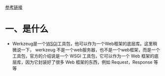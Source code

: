 [参考链接](https://blog.csdn.net/perfectsorrow/article/details/80237066?ops_request_misc=%257B%2522request%255Fid%2522%253A%2522166011162316782388074014%2522%252C%2522scm%2522%253A%252220140713.130102334..%2522%257D&request_id=166011162316782388074014&biz_id=0&utm_medium=distribute.pc_search_result.none-task-blog-2~all~sobaiduend~default-1-80237066-null-null.142^v40^pc_rank_34_2,185^v2^control&utm_term=werkzeug&spm=1018.2226.3001.4187)

# 一、是什么

- Werkzeug是一个[WSGI](https://so.csdn.net/so/search?q=WSGI&spm=1001.2101.3001.7020)工具包，他可以作为一个Web框架的底层库。这里稍微说一下， werkzeug 不是一个web服务器，也不是一个web框架，而是一个工具包，官方的介绍说是一个 WSGI 工具包，它可以作为一个 Web 框架的底层库，因为它封装好了很多 Web 框架的东西，例如 Request，Response 等等